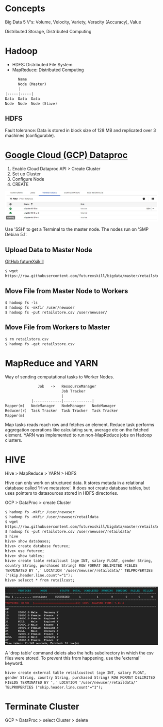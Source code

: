 # Concepts

Big Data 5 V's: Volume, Velocity, Variety, Veracity (Accuracy), Value  

Distributed Storage, Distributed Computing

# Hadoop

* HDFS: Distributed File System
* MapReduce: Distributed Computing
<a/>

          Name 
          Node (Master)
          |
    |-----|-----|
    Data  Data  Data
    Node  Node  Node (Slave)

## HDFS

Fault tolerance: Data is stored in block size of 128 MB and replicated over 3 machines (configurable).

# [Google Cloud (GCP) Dataproc](https://cloud.google.com/dataproc)

1) Enable Cloud Dataproc API > Create Cluster
2) Set up Cluster
3) Configure Node
4) CREATE
<a/>

![GCP Cluster](../img/gcp_cluster.jpg)

Use 'SSH' to get a Terminal to the master node. The nodes run on 'SMP Debian 5.1'.
  
## Upload Data to Master Node
  
[GitHub futureXsikill](https://github.com/futurexskill/bigdata)
  
    $ wget https://raw.githubusercontent.com/futurexskill/bigdata/master/retailstore.csv
  
## Move File from Master Node to Workers
  
    $ hadoop fs -ls
    $ hadoop fs -mkfir /user/newuser
    $ hadoop fs -put retailstore.csv /user/newuser/

## Move File from Workers to Master
  
    $ rm retailstore.csv
    $ hadoop fs -get retailstore.csv

# MapReduce and YARN
  
Way of sending computational tasks to Worker Nodes.  

                   Job   ->   RessourceManager
                              Job Tracker
                              |
                |-------------|-------------|
    Mapper(m)   NodeManager   NodeManager   NodeManager
    Reducer(r)  Task Tracker  Task Tracker  Task Tracker
    Mapper(m)

Map tasks reads reach row and fetches an element. Reduce task performs aggregation operations like calculating sum, average etc on the fetched element. YARN was implemented to run non-MapReduce jobs on Hadoop clusters.  
  
# HIVE
  
Hive > MapReduce > YARN > HDFS  

Hive can only work on structured data. It stores metada in a relational database called 'Hive metastore'. It does not create database tables, but uses pointers to datasources stored in HDFS directories.
  
GCP > DataProc > create Cluster  

    $ hadoop fs -mkfir /user/newuser
    $ hadoop fs -mkfir /user/newuser/retaildata
    $ wget https://raw.githubusercontent.com/futurexskill/bigdata/master/retailstore.csv
    $ hadoop fs -put retailstore.csv /user/newuser/retaildata/
    $ hive
    hive> show databases;
    hive> create database futurex;
    hive> use futurex;
    hive> show tables;
    hive> create table retailcust (age INT, salary FLOAT, gender String, country String, purchased String) ROW FORMAT DELIMITED FIELDS TERMINATED BY ',' LOCATION '/user/newuser/retaildata/' TBLPROPERTIES ("skip.header.line.count"="1");
    hive> selecct * from retailcust;

![Hive Query result](../img/hive_query_result.jpg)

A 'drop table' command delets also the hdfs subdirectory in which the csv files were stored. To prevent this from happening, use the 'external' keyword.  
  
    hive> create external table retailcustext (age INT, salary FLOAT, gender String, country String, purchased String) ROW FORMAT DELIMITED FIELDS TERMINATED BY ',' LOCATION '/user/newuser/retaildata/' TBLPROPERTIES ("skip.header.line.count"="1");
  
# Terminate Cluster
  
GCP > DataProc > select Cluster > delete
